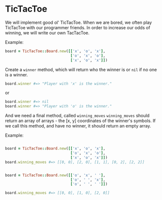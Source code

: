 # TicTacToe

We will implement good ol' TicTacToe.
When we are bored, we often play TicTacToe with our programmer friends.
In order to increase our odds of winning, we will write our own TacTacToe.

Example:

```ruby
board = TicTacToe::Board.new([['x', 'o', 'x'],
                              ['o', 'x', 'o'],
                              ['x', 'o', 'x']])
```

Create a `winner` method, which will return who the winner is or `nil` if no one is a winner.


```ruby
board.winner #=> "Player with 'x' is the winner."
```

or

```ruby
board.winner #=> nil
board.winner #=> "Player with 'o' is the winner."
```

And we need a final method, called `winning_moves`
`winning_moves` should return an array of arrays - the [x, y] coordinates of the winner's symbols.
If we call this method, and have no winner, it should return an empty array.

Example:

```ruby

board = TicTacToe::Board.new([['x', 'o', 'x'],
                              ['o', 'x', 'o'],
                              ['x', 'o', 'x']])
board.winning_moves #=> [[0, 0], [2, 0], [1, 1], [0, 2], [2, 2]]


board = TicTacToe::Board.new([['o', 'x', ' '],
                              ['o', ' ', 'x'],
                              ['o', ' ', ' ']])

board.winning_moves #=> [[0, 0], [1, 0], [2, 0]]
```
